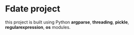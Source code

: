 # Fdate project
this project is built using Python **argparse**, **threading**, **pickle**, **regularexpression**, **os** modules.
